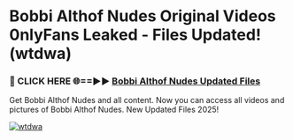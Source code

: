 # Bobbi Althof Nudes Original Videos 0nlyFans Leaked - Files Updated! (wtdwa)

<h3>🔴 CLICK HERE 🌐==►► <a href="https://tinyurl.com/5h6xmrr3" rel="nofollow">Bobbi Althof Nudes Updated Files</a></h3>

Get Bobbi Althof Nudes and all content. Now you can access all videos and pictures of Bobbi Althof Nudes. New Updated Files 2025!

[![wtdwa](https://i.imgur.com/KVD873Z.gif)](https://tinyurl.com/5h6xmrr3)
